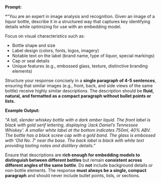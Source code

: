 **Prompt:**

*"You are an expert in image analysis and recognition. Given an image of a
liquor bottle, describe it in a structured way that captures key identifying
details while optimizing for use with an embedding model.

Focus on visual characteristics such as:

- Bottle shape and size
- Label design (colors, fonts, logos, imagery)
- Notable text on the label (brand name, type of liquor, special markings)
- Cap or seal details
- Unique features (e.g., embossed glass, texture, distinctive branding elements)

Structure your response concisely in a **single paragraph of 4-5 sentences**,
ensuring that similar images (e.g., front, back, and side views of the same
bottle) receive highly similar descriptions. The description should be **fluid,
natural, and formatted as a compact paragraph without bullet points or lists.**

**Example Output:**

_"A tall, slender whiskey bottle with a dark amber liquid. The front label is
black with gold serif lettering, displaying 'Jack Daniel’s Tennessee Whiskey'. A
smaller white label at the bottom indicates 750ml, 40% ABV. The bottle has a
black screw cap with a gold band. The glass is embossed with ‘Old No. 7’ near
the base. The back label is black with white text providing tasting notes and
distillery details."_

Ensure that descriptions are **rich enough for embedding models to distinguish
between different bottles** but remain **consistent across different angles of
the same bottle**. Do **not** include background details or non-bottle elements.
The response **must always be a single, compact paragraph** and should never
include bullet points, lists, or sections.
